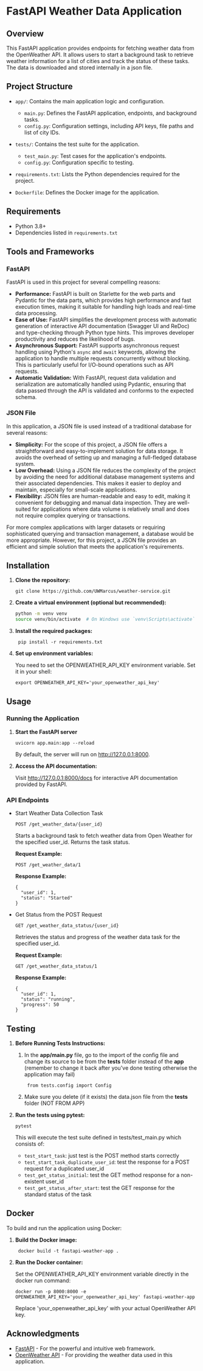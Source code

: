 # FastAPI Weather Data Application

## Overview

This FastAPI application provides endpoints for fetching weather data from the OpenWeather API. It allows users to start a background task to retrieve weather information for a list of cities and track the status of these tasks. The data is downloaded and stored internally in a json file.

## Project Structure

- `app/`: Contains the main application logic and configuration.
  - `main.py`: Defines the FastAPI application, endpoints, and background tasks.
  - `config.py`: Configuration settings, including API keys, file paths and list of city IDs.

- `tests/`: Contains the test suite for the application.
  - `test_main.py`: Test cases for the application's endpoints.
  - `config.py`: Configuration specific to testing.

- `requirements.txt`: Lists the Python dependencies required for the project.
- `Dockerfile`: Defines the Docker image for the application.

## Requirements

- Python 3.8+
- Dependencies listed in `requirements.txt`

## Tools and Frameworks

### FastAPI

FastAPI is used in this project for several compelling reasons:

- **Performance:** FastAPI is built on Starlette for the web parts and Pydantic for the data parts, which provides high performance and fast execution times, making it suitable for handling high loads and real-time data processing.
- **Ease of Use:** FastAPI simplifies the development process with automatic generation of interactive API documentation (Swagger UI and ReDoc) and type-checking through Python type hints. This improves developer productivity and reduces the likelihood of bugs.
- **Asynchronous Support:** FastAPI supports asynchronous request handling using Python's `async` and `await` keywords, allowing the application to handle multiple requests concurrently without blocking. This is particularly useful for I/O-bound operations such as API requests.
- **Automatic Validation:** With FastAPI, request data validation and serialization are automatically handled using Pydantic, ensuring that data passed through the API is validated and conforms to the expected schema.

### JSON File

In this application, a JSON file is used instead of a traditional database for several reasons:

- **Simplicity:** For the scope of this project, a JSON file offers a straightforward and easy-to-implement solution for data storage. It avoids the overhead of setting up and managing a full-fledged database system.
- **Low Overhead:** Using a JSON file reduces the complexity of the project by avoiding the need for additional database management systems and their associated dependencies. This makes it easier to deploy and maintain, especially for small-scale applications.
- **Flexibility:** JSON files are human-readable and easy to edit, making it convenient for debugging and manual data inspection. They are well-suited for applications where data volume is relatively small and does not require complex querying or transactions.

For more complex applications with larger datasets or requiring sophisticated querying and transaction management, a database would be more appropriate. However, for this project, a JSON file provides an efficient and simple solution that meets the application's requirements.

## Installation

1. **Clone the repository:**

       git clone https://github.com/UWMarcus/weather-service.git

2. **Create a virtual environment (optional but recommended):**

   ```bash
   python -m venv venv
   source venv/bin/activate  # On Windows use `venv\Scripts\activate`

3. **Install the required packages:**

        pip install -r requirements.txt

4. **Set up environment variables:**

   You need to set the OPENWEATHER_API_KEY environment variable. Set it in your shell:

       export OPENWEATHER_API_KEY='your_openweather_api_key'

## Usage

### Running the Application

1. **Start the FastAPI server**

       uvicorn app.main:app --reload

      By default, the server will run on http://127.0.0.1:8000.

2. **Access the API documentation:**

      Visit http://127.0.0.1:8000/docs for interactive API documentation provided by FastAPI.

### API Endpoints

- Start Weather Data Collection Task

      POST /get_weather_data/{user_id}

    Starts a background task to fetch weather data from Open Weather for the specified user_id. Returns the task status.

  **Request Example:**

      POST /get_weather_data/1

  **Response Example:**

      {
        "user_id": 1,
        "status": "Started"
      }

- Get Status from the POST Request

      GET /get_weather_data_status/{user_id}

  Retrieves the status and progress of the weather data task for the specified user_id.

  **Request Example:**

      GET /get_weather_data_status/1

  **Response Example:**

      {
        "user_id": 1,
        "status": "running",
        "progress": 50
      }

## Testing

1. **Before Running Tests Instructions:**

    1. In the **app/main.py** file, go to the import of the config file and change its source to be from the **tests** folder instead of the **app** (remember to change it back after you've done testing otherwise the application may fail)

            from tests.config import Config
    
    2. Make sure you delete (if it exists) the data.json file from the **tests** folder (NOT FROM APP)
   
2. **Run the tests using pytest:**

       pytest

   This will execute the test suite defined in tests/test_main.py which consists of:
   - `test_start_task`: just test is the POST method starts correctly
   - `test_start_task_duplicate_user_id`: test the response for a POST request for a duplicated user_id
   - `test_get_status_initial`: test the GET method response for a non-existent user_id
   - `test_get_status_after_start`: test the GET response for the standard status of the task

## Docker

To build and run the application using Docker:

1. **Build the Docker image:**

        docker build -t fastapi-weather-app .

2. **Run the Docker container:**

   Set the OPENWEATHER_API_KEY environment variable directly in the docker run command:

       docker run -p 8000:8000 -e OPENWEATHER_API_KEY='your_openweather_api_key' fastapi-weather-app

   Replace 'your_openweather_api_key' with your actual OpenWeather API key.

## Acknowledgments

- [FastAPI](https://fastapi.tiangolo.com/) - For the powerful and intuitive web framework.
- [OpenWeather API](https://openweathermap.org/api) - For providing the weather data used in this application.
